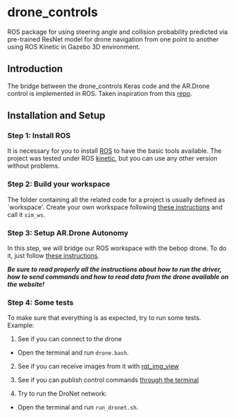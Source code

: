 # drone_controls
ROS package for using steering angle and collision probability predicted via pre-trained ResNet model for drone navigation from one point to another using ROS Kinetic in Gazebo 3D environment.

## Introduction

The bridge between the drone_controls Keras code and the AR.Drone control is implemented in ROS. Taken inspiration from this [repo](https://github.com/uzh-rpg/rpg_public_dronet).

## Installation and Setup

### Step 1: Install ROS

It is necessary for you to install [ROS](http://wiki.ros.org/ROS/Installation) to have the basic tools available. The project was tested under ROS [kinetic](http://wiki.ros.org/kinetic/Installation/Ubuntu), but you can use any other version without problems.

### Step 2: Build your workspace

The folder containing all the related code for a project is usually defined as `workspace'.
Create your own workspace following [these instructions](http://wiki.ros.org/catkin/Tutorials/create_a_workspace) and call it ```sim_ws```.

### Step 3: Setup AR.Drone Autonomy

In this step, we will bridge our ROS workspace with the bebop drone.
To do it, just follow [these instructions](https://github.com/AutonomyLab/ardrone_autonomy).

___Be sure to read properly all the instructions about how to run the driver, how to send commands and how to read data from the drone available on the website!___

### Step 4: Some tests

To make sure that everything is as expected, try to run some tests. Example:

1) See if you can connect to the drone

* Open the terminal and run ```drone.bash```.

2) See if you can receive images from it with [rqt_img_view](http://wiki.ros.org/rqt_image_view)

3) See if you can publish control commands [through the terminal](http://bebop-autonomy.readthedocs.io/en/latest/piloting.html)

4) Try to run the DroNet network:

* Open the terminal and run `run_dronet.sh`.
